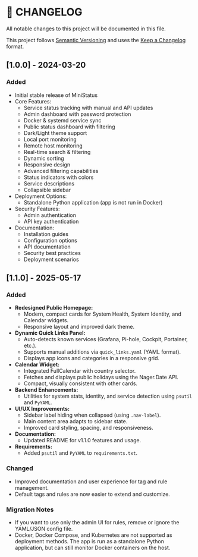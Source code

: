 # 📜 CHANGELOG

All notable changes to this project will be documented in this file.

This project follows [Semantic Versioning](https://semver.org/) and uses the [Keep a Changelog](https://keepachangelog.com/en/1.0.0/) format.

## [1.0.0] - 2024-03-20
### Added
- Initial stable release of MiniStatus
- Core Features:
  * Service status tracking with manual and API updates
  * Admin dashboard with password protection
  * Docker & systemd service sync
  * Public status dashboard with filtering
  * Dark/Light theme support
  * Local port monitoring
  * Remote host monitoring
  * Real-time search & filtering
  * Dynamic sorting
  * Responsive design
  * Advanced filtering capabilities
  * Status indicators with colors
  * Service descriptions
  * Collapsible sidebar
- Deployment Options:
  * Standalone Python application (app is not run in Docker)
- Security Features:
  * Admin authentication
  * API key authentication
- Documentation:
  * Installation guides
  * Configuration options
  * API documentation
  * Security best practices
  * Deployment scenarios

## [1.1.0] - 2025-05-17
### Added
- **Redesigned Public Homepage:**
  - Modern, compact cards for System Health, System Identity, and Calendar widgets.
  - Responsive layout and improved dark theme.
- **Dynamic Quick Links Panel:**
  - Auto-detects known services (Grafana, Pi-hole, Cockpit, Portainer, etc.).
  - Supports manual additions via `quick_links.yaml` (YAML format).
  - Displays app icons and categories in a responsive grid.
- **Calendar Widget:**
  - Integrated FullCalendar with country selector.
  - Fetches and displays public holidays using the Nager.Date API.
  - Compact, visually consistent with other cards.
- **Backend Enhancements:**
  - Utilities for system stats, identity, and service detection using `psutil` and `PyYAML`.
- **UI/UX Improvements:**
  - Sidebar label hiding when collapsed (using `.nav-label`).
  - Main content area adapts to sidebar state.
  - Improved card styling, spacing, and responsiveness.
- **Documentation:**
  - Updated README for v1.1.0 features and usage.
- **Requirements:**
  - Added `psutil` and `PyYAML` to `requirements.txt`.

### Changed
- Improved documentation and user experience for tag and rule management.
- Default tags and rules are now easier to extend and customize.

### Migration Notes
- If you want to use only the admin UI for rules, remove or ignore the YAML/JSON config file.
- Docker, Docker Compose, and Kubernetes are not supported as deployment methods. The app is run as a standalone Python application, but can still monitor Docker containers on the host.



